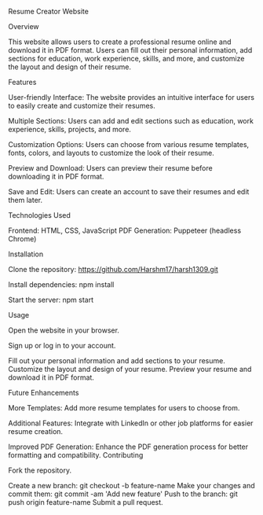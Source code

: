 Resume Creator Website


Overview

This website allows users to create a professional resume online and download it in PDF format. Users can fill out their personal information, add sections for education, work experience, skills, and more, and customize the layout and design of their resume.

Features

User-friendly Interface: 
The website provides an intuitive interface for users to easily create and customize their resumes.

Multiple Sections: Users can add and edit sections such as education, work experience, skills, projects, and more.

Customization Options: Users can choose from various resume templates, fonts, colors, and layouts to customize the look of their resume.

Preview and Download: Users can preview their resume before downloading it in PDF format.

Save and Edit: Users can create an account to save their resumes and edit them later.

Technologies Used

Frontend: HTML, CSS, JavaScript
PDF Generation: Puppeteer (headless Chrome)


Installation

Clone the repository: https://github.com/Harshm17/harsh1309.git

Install dependencies: npm install

Start the server: npm start

Usage

Open the website in your browser.

Sign up or log in to your account.

Fill out your personal information and add sections to your resume.
Customize the layout and design of your resume.
Preview your resume and download it in PDF format.

Future Enhancements

More Templates: Add more resume templates for users to choose from.

Additional Features: Integrate with LinkedIn or other job platforms for easier resume creation.

Improved PDF Generation: Enhance the PDF generation process for better formatting and compatibility.
Contributing

Fork the repository.

Create a new branch: git checkout -b feature-name
Make your changes and commit them: git commit -am 'Add new feature'
Push to the branch: git push origin feature-name
Submit a pull request.

